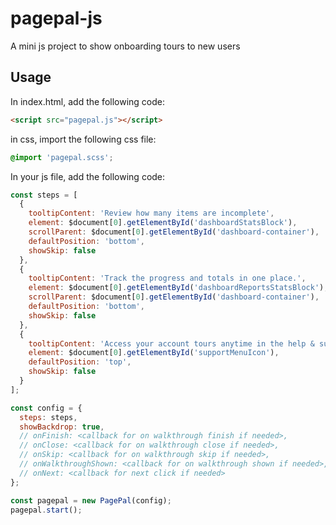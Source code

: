 # pagepal-js
A mini js project to show onboarding tours to new users

## Usage
In index.html, add the following code:
```html
<script src="pagepal.js"></script>
```

in css, import the following css file:
```css
@import 'pagepal.scss';
```

In your js file, add the following code:
```js
const steps = [
  {
    tooltipContent: 'Review how many items are incomplete',
    element: $document[0].getElementById('dashboardStatsBlock'),
    scrollParent: $document[0].getElementById('dashboard-container'),
    defaultPosition: 'bottom',
    showSkip: false
  },
  {
    tooltipContent: 'Track the progress and totals in one place.',
    element: $document[0].getElementById('dashboardReportsStatsBlock'),
    scrollParent: $document[0].getElementById('dashboard-container'),
    defaultPosition: 'bottom',
    showSkip: false
  },
  {
    tooltipContent: 'Access your account tours anytime in the help & support menu.',
    element: $document[0].getElementById('supportMenuIcon'),
    defaultPosition: 'top',
    showSkip: false
  }
];

const config = {
  steps: steps,
  showBackdrop: true,
  // onFinish: <callback for on walkthrough finish if needed>,
  // onClose: <callback for on walkthrough close if needed>,
  // onSkip: <callback for on walkthrough skip if needed>,
  // onWalkthroughShown: <callback for on walkthrough shown if needed>,
  // onNext: <callback for next click if needed>
};

const pagepal = new PagePal(config);
pagepal.start();
```

